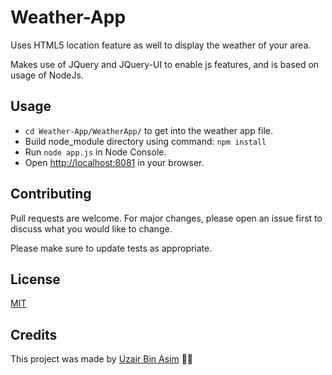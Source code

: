 # Weather-App

Uses HTML5 location feature as well to display the weather of your area.

Makes use of JQuery and JQuery-UI to enable js features, and is based on usage of NodeJs.

## Usage

-   `cd Weather-App/WeatherApp/` to get into the weather app file.
-   Build node_module directory using command: `npm install`
-   Run `node app.js` in Node Console.
-   Open <http://localhost:8081> in your browser.

## Contributing

Pull requests are welcome. For major changes, please open an issue first to discuss what you would like to change.

Please make sure to update tests as appropriate.

## License

[MIT](https://choosealicense.com/licenses/mit/)

## Credits

This project was made by [Uzair Bin Asim](https://uzair05.github.io/) :japanese_goblin::japanese_goblin:
